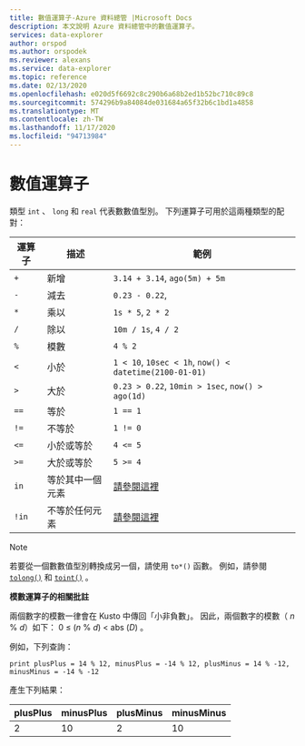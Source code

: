 ```yaml
---
title: 數值運算子-Azure 資料總管 |Microsoft Docs
description: 本文說明 Azure 資料總管中的數值運算子。
services: data-explorer
author: orspod
ms.author: orspodek
ms.reviewer: alexans
ms.service: data-explorer
ms.topic: reference
ms.date: 02/13/2020
ms.openlocfilehash: e020d5f6692c8c290b6a68b2ed1b52bc710c89c8
ms.sourcegitcommit: 574296b9a84084de031684a65f32b6c1bd1a4858
ms.translationtype: MT
ms.contentlocale: zh-TW
ms.lasthandoff: 11/17/2020
ms.locfileid: "94713984"
---
```

# <a name="numerical-operators"></a>數值運算子

類型 `int` 、 `long` 和 `real` 代表數數值型別。
下列運算子可用於這兩種類型的配對：

運算子       |描述                         |範例
---------------|------------------------------------|-----------------------
`+`            |新增                                 |`3.14 + 3.14`, `ago(5m) + 5m`
`-`            |減去                            |`0.23 - 0.22`,
`*`            |乘以                            |`1s * 5`, `2 * 2`
`/`            |除以                              |`10m / 1s`, `4 / 2`
`%`            |模數                              |`4 % 2`
`<`            |小於                                |`1 < 10`, `10sec < 1h`, `now() < datetime(2100-01-01)`
`>`            |大於                             |`0.23 > 0.22`, `10min > 1sec`, `now() > ago(1d)`
`==`           |等於                              |`1 == 1`
`!=`           |不等於                          |`1 != 0`
`<=`           |小於或等於                       |`4 <= 5`
`>=`           |大於或等於                    |`5 >= 4`
`in`           |等於其中一個元素       |[請參閱這裡](inoperator.md)
`!in`          |不等於任何元素   |[請參閱這裡](inoperator.md)

> [!NOTE]
> 若要從一個數數值型別轉換成另一個，請使用 `to*()` 函數。 例如，請參閱 [`tolong()`](tolongfunction.md) 和 [`toint()`](tointfunction.md) 。

**模數運算子的相關批註**

兩個數字的模數一律會在 Kusto 中傳回「小非負數」。
因此，兩個數字的模數（ *n*  %  *d*）如下： 0 &le; (*n*  %  *d*) &lt; abs (*D*) 。

例如，下列查詢：

```kusto
print plusPlus = 14 % 12, minusPlus = -14 % 12, plusMinus = 14 % -12, minusMinus = -14 % -12
```

產生下列結果：

|plusPlus  | minusPlus  | plusMinus  | minusMinus|
|----------|------------|------------|-----------|
|2         | 10         | 2          | 10        |
